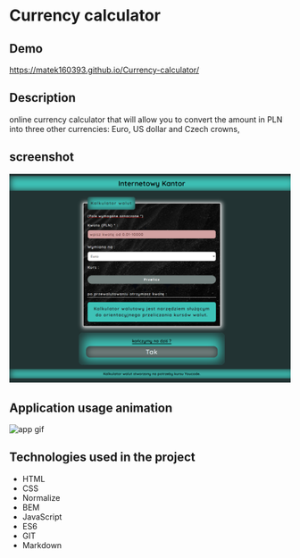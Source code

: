 # Currency calculator

## Demo
https://matek160393.github.io/Currency-calculator/
## Description

online currency calculator that will allow you to convert the amount in PLN into three other currencies: Euro, US dollar and Czech crowns,

## screenshot

![screenshot website](./images/screenshot.png)

## Application usage animation

![app gif](./images/currency-calculator.gif)

## Technologies used in the project
- HTML
- CSS
- Normalize
- BEM 
- JavaScript 
- ES6 
- GIT 
- Markdown 
